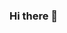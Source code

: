 ### Hi there 👋


<!--
**bigwoof91/bigwoof91** is a ✨ _special_ ✨ repository because its `README.md` (this file) appears on your GitHub profile.

![Mike's GitHub stats](https://github-readme-stats.vercel.app/api?username=bigwoof91&show_icons=true)

Here are some ideas to get you started:

- 🔭 I’m currently working on ...
- 🌱 I’m currently learning ...
- 👯 I’m looking to collaborate on ...
- 🤔 I’m looking for help with ...
- 💬 Ask me about ...
- 📫 How to reach me: ...
- 😄 Pronouns: ...
- ⚡ Fun fact: ...
-->
